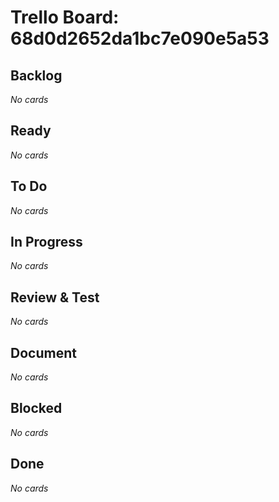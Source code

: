 # Trello Board: 68d0d2652da1bc7e090e5a53

## Backlog
_No cards_

## Ready
_No cards_

## To Do
_No cards_

## In Progress
_No cards_

## Review & Test
_No cards_

## Document
_No cards_

## Blocked
_No cards_

## Done
_No cards_

